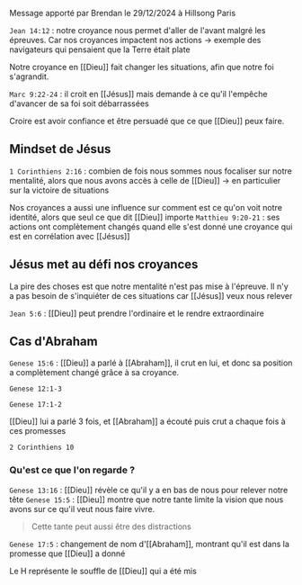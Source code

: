 Message apporté par Brendan le 29/12/2024 à Hillsong Paris

`Jean 14:12` : notre croyance nous permet d'aller de l'avant malgré les épreuves. Car nos croyances impactent nos actions
-> exemple des navigateurs qui pensaient que la Terre était plate

Notre croyance en [[Dieu]] fait changer les situations, afin que notre foi s'agrandit.

`Marc 9:22-24` : il croit en [[Jésus]] mais demande à ce qu'il l'empêche d'avancer de sa foi soit débarrassées

Croire est avoir confiance et être persuadé que ce que [[Dieu]] peux faire.
## Mindset de Jésus
`1 Corinthiens 2:16` : combien de fois nous sommes nous focaliser sur notre mentalité, alors que nous avons accès à celle de [[Dieu]]
-> en particulier sur la victoire de situations

Nos croyances a aussi une influence sur comment est ce qu'on voit notre identité, alors que seul ce que dit [[Dieu]] importe
`Matthieu 9:20-21` : ses actions ont complètement changés quand elle s'est donné une croyance qui est en corrélation avec [[Jésus]]
## Jésus met au défi nos croyances
La pire des choses est que notre mentalité n'est pas mise à l'épreuve.
Il n'y a pas besoin de s'inquiéter de ces situations car [[Jésus]] veux nous relever

`Jean 5:6` : [[Dieu]] peut prendre l'ordinaire et le rendre extraordinaire
## Cas d'Abraham
`Genese 15:6` : [[Dieu]] a parlé à [[Abraham]], il crut en lui, et donc sa position a complètement changé grâce à sa croyance.

`Genese 12:1-3` 

`Genese 17:1-2`

[[Dieu]] lui a parlé 3 fois, et [[Abraham]] a écouté puis crut a chaque fois à ces promesses 

`2 Corinthiens 10`

### Qu'est ce que l'on regarde ?
`Genese 13:16` : [[Dieu]] révèle ce qu'il y a en bas de nous pour relever notre tête
`Genese 15:5` : [[Dieu]] montre que notre tante limite la vision que nous avons sur ce qu'il veut nous faire vivre.
> Cette tante peut aussi être des distractions

`Genese 17:5` : changement de nom d'[[Abraham]], montrant qu'il est dans la promesse que [[Dieu]] a donné

Le H représente le souffle de [[Dieu]] qui a été mis